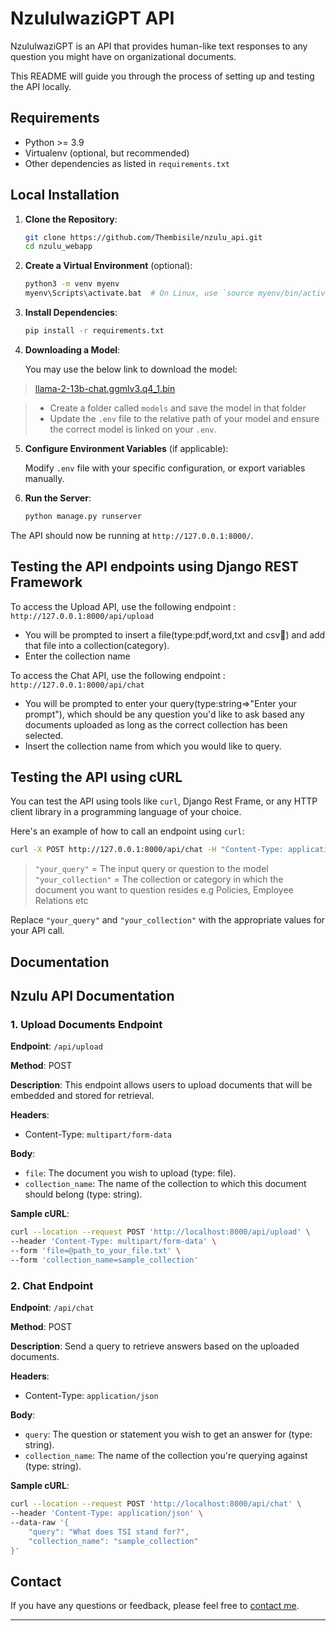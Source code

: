 # NzululwaziGPT API

NzululwaziGPT is an API that provides human-like text responses to any question you might have on organizational documents.

This README will guide you through the process of setting up and testing the API locally.

## Requirements

- Python >= 3.9
- Virtualenv (optional, but recommended)
- Other dependencies as listed in `requirements.txt`

## Local Installation

1. **Clone the Repository**: 

   ```bash
   git clone https://github.com/Thembisile/nzulu_api.git
   cd nzulu_webapp
   ```

2. **Create a Virtual Environment** (optional):

   ```bash
   python3 -m venv myenv
   myenv\Scripts\activate.bat  # On Linux, use `source myenv/bin/activate`
   ```

3. **Install Dependencies**:

   ```bash
   pip install -r requirements.txt
   ```

4. **Downloading a Model**:

   You may use the below link to download the model: 

> [llama-2-13b-chat.ggmlv3.q4_1.bin](https://huggingface.co/TheBloke/Llama-2-13B-chat-GGML/resolve/main/llama-2-13b-chat.ggmlv3.q4_1.bin)

>- Create a folder called `models` and save the model in that folder
>- Update the `.env` file to the relative path of your model and ensure the correct model is linked on your `.env`.

5. **Configure Environment Variables** (if applicable):

   Modify `.env` file with your specific configuration, or export variables manually.

6. **Run the Server**:

   ```bash
   python manage.py runserver
   ```

The API should now be running at `http://127.0.0.1:8000/`.

## Testing the API endpoints using Django REST Framework

To access the Upload API, use the following endpoint : 
 `http://127.0.0.1:8000/api/upload`

- You will be prompted to insert a file(type:pdf,word,txt and csv📁) and add that file into a collection(category).
- Enter the collection name

To access the Chat API, use the following endpoint : 
 `http://127.0.0.1:8000/api/chat`
- You will be prompted to enter your query(type:string=>"Enter your prompt"), which should be any question you'd like to ask based any documents uploaded as long as the correct collection has been selected.
- Insert the collection name from which you would like to query.

  
## Testing the API using cURL

You can test the API using tools like `curl`, Django Rest Frame, or any HTTP client library in a programming language of your choice.

Here's an example of how to call an endpoint using `curl`:

```bash
curl -X POST http://127.0.0.1:8000/api/chat -H "Content-Type: application/json" -d '{"query":"your_query", "collection_name":"your_collection"}'
```

> `"your_query"` = The input query or question to the model
> `"your_collection"` = The collection or category in which the document you want to question resides e.g Policies, Employee Relations etc

Replace `"your_query"` and `"your_collection"` with the appropriate values for your API call.

## Documentation
## **Nzulu API Documentation**

### **1. Upload Documents Endpoint**

**Endpoint**: `/api/upload`

**Method**: POST

**Description**: This endpoint allows users to upload documents that will be embedded and stored for retrieval.

**Headers**:
- Content-Type: `multipart/form-data`

**Body**:
- `file`: The document you wish to upload (type: file).
- `collection_name`: The name of the collection to which this document should belong (type: string).

**Sample cURL**:
```bash
curl --location --request POST 'http://localhost:8000/api/upload' \
--header 'Content-Type: multipart/form-data' \
--form 'file=@path_to_your_file.txt' \
--form 'collection_name=sample_collection'
```

### **2. Chat Endpoint**

**Endpoint**: `/api/chat`

**Method**: POST

**Description**: Send a query to retrieve answers based on the uploaded documents.

**Headers**:
- Content-Type: `application/json`

**Body**:
- `query`: The question or statement you wish to get an answer for (type: string).
- `collection_name`: The name of the collection you're querying against (type: string).

**Sample cURL**:
```bash
curl --location --request POST 'http://localhost:8000/api/chat' \
--header 'Content-Type: application/json' \
--data-raw '{
    "query": "What does TSI stand for?",
    "collection_name": "sample_collection"
}'
```

## Contact

If you have any questions or feedback, please feel free to [contact me](mailto:shaundamon09@gmail.com).

---
